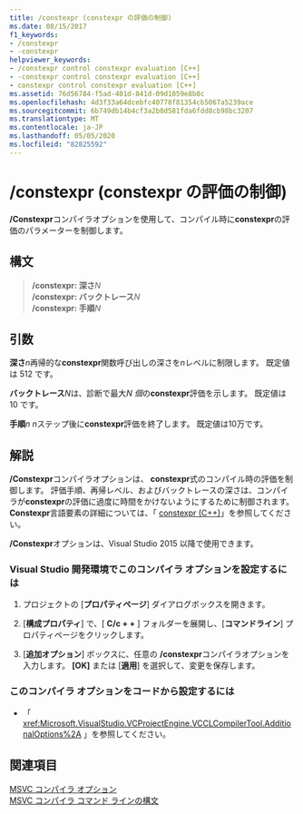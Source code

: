 ```yaml
---
title: /constexpr (constexpr の評価の制御)
ms.date: 08/15/2017
f1_keywords:
- /constexpr
- -constexpr
helpviewer_keywords:
- /constexpr control constexpr evaluation [C++]
- -constexpr control constexpr evaluation [C++]
- constexpr control constexpr evaluation [C++]
ms.assetid: 76d56784-f5ad-401d-841d-09d1059e8b8c
ms.openlocfilehash: 4d3f33a64dcebfc40778f81354cb5067a5239ace
ms.sourcegitcommit: 6b749db14b4cf3a2b8d581fda6fdd8cb98bc3207
ms.translationtype: MT
ms.contentlocale: ja-JP
ms.lasthandoff: 05/05/2020
ms.locfileid: "82825592"
---
```

# <a name="constexpr-control-constexpr-evaluation"></a>/constexpr (constexpr の評価の制御)

**/Constexpr**コンパイラオプションを使用して、コンパイル時に**constexpr**の評価のパラメーターを制御します。

## <a name="syntax"></a>構文

> **/constexpr: 深さ**<em>N</em>\
> **/constexpr: バックトレース**<em>N</em>\
> **/constexpr: 手順**<em>N</em>

## <a name="arguments"></a>引数

**深さ**<em>n</em>再帰的な**constexpr**関数呼び出しの深さを*n*レベルに制限します。 既定値は 512 です。

**バックトレース**<em>N</em>は、診断で最大*N 個*の**constexpr**評価を示します。 既定値は 10 です。

**手順**<em>n</em> *n*ステップ後に**constexpr**評価を終了します。 既定値は10万です。

## <a name="remarks"></a>解説

**/Constexpr**コンパイラオプションは、 **constexpr**式のコンパイル時の評価を制御します。 評価手順、再帰レベル、およびバックトレースの深さは、コンパイラが**constexpr**の評価に過度に時間をかけないようにするために制御されます。 **Constexpr**言語要素の詳細については、「 [constexpr (C++)](../../cpp/constexpr-cpp.md)」を参照してください。

**/Constexpr**オプションは、Visual Studio 2015 以降で使用できます。

### <a name="to-set-this-compiler-option-in-the-visual-studio-development-environment"></a>Visual Studio 開発環境でこのコンパイラ オプションを設定するには

1. プロジェクトの [**プロパティページ**] ダイアログボックスを開きます。

2. [**構成プロパティ**] で、[ **C/c + +** ] フォルダーを展開し、[**コマンドライン**] プロパティページをクリックします。

3. [**追加オプション**] ボックスに、任意の **/constexpr**コンパイラオプションを入力します。 **[OK]** または [**適用**] を選択して、変更を保存します。

### <a name="to-set-this-compiler-option-programmatically"></a>このコンパイラ オプションをコードから設定するには

- 「 <xref:Microsoft.VisualStudio.VCProjectEngine.VCCLCompilerTool.AdditionalOptions%2A> 」を参照してください。

## <a name="see-also"></a>関連項目

[MSVC コンパイラ オプション](compiler-options.md)<br/>
[MSVC コンパイラ コマンド ラインの構文](compiler-command-line-syntax.md)
